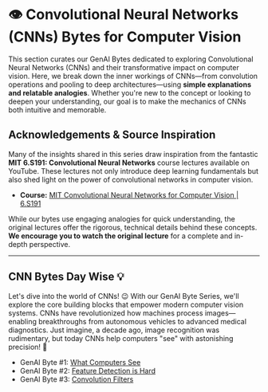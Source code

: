 # 👁️ Convolutional Neural Networks (CNNs) Bytes for Computer Vision

This section curates our GenAI Bytes dedicated to exploring Convolutional Neural Networks (CNNs) and their transformative impact on computer vision. Here, we break down the inner workings of CNNs—from convolution operations and pooling to deep architectures—using **simple explanations and relatable analogies**. Whether you're new to the concept or looking to deepen your understanding, our goal is to make the mechanics of CNNs both intuitive and memorable.

## Acknowledgements & Source Inspiration

Many of the insights shared in this series draw inspiration from the fantastic **MIT 6.S191: Convolutional Neural Networks** course lectures available on YouTube. These lectures not only introduce deep learning fundamentals but also shed light on the power of convolutional networks in computer vision.

*   **Course:** [MIT Convolutional Neural Networks for Computer Vision | 6.S191](https://www.youtube.com/watch?v=oGpzWAlP5p0&t=550s)

While our bytes use engaging analogies for quick understanding, the original lectures offer the rigorous, technical details behind these concepts. **We encourage you to watch the original lecture** for a complete and in-depth perspective.

---

## CNN Bytes Day Wise 💡

Let's dive into the world of CNNs! 😉 With our GenAI Byte Series, we'll explore the core building blocks that empower modern computer vision systems. CNNs have revolutionized how machines process images—enabling breakthroughs from autonomous vehicles to advanced medical diagnostics. Just imagine, a decade ago, image recognition was rudimentary, but today CNNs help computers "see" with astonishing precision! 🤩


- GenAI Byte #1: [What Computers See](./01_what_computers_see.md)
- GenAI Byte #2: [Feature Detection is Hard](./02_feature_detection_is_hard.md)
- GenAI Byte #3: [Convolution Filters](./03_feature_extraction_cnn.md)